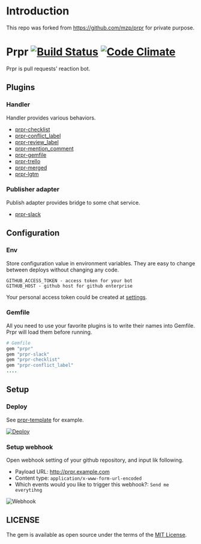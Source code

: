 # Introduction

This repo was forked from https://github.com/mzp/prpr for private purpose.


# Prpr [![Build Status](https://travis-ci.org/mzp/prpr.svg?branch=master)](https://travis-ci.org/mzp/prpr) [![Code Climate](https://codeclimate.com/github/mzp/prpr/badges/gpa.svg)](https://codeclimate.com/github/mzp/prpr)

Prpr is pull requests' reaction bot.

## Plugins
### Handler
Handler provides various behaviors.

 * [prpr-checklist](https://github.com/mzp/prpr-checklist)
 * [prpr-conflict_label](https://github.com/mzp/prpr-conflict_label)
 * [prpr-review_label](https://github.com/mzp/prpr-review_label)
 * [prpr-mention_comment](https://github.com/mzp/prpr-mention_comment)
 * [prpr-gemfile](https://github.com/mzp/prpr-gemfile)
 * [prpr-trello](https://github.com/mzp/prpr-trello)
 * [prpr-merged](https://github.com/mzp/prpr-merged)
 * [prpr-lgtm](https://github.com/mzp/prpr-lgtm)

### Publisher adapter
Publish adapter provides bridge to some chat service.

 * [prpr-slack](https://github.com/mzp/prpr-slack)

## Configuration
### Env
Store configuration value in environment variables.
They are easy to change between deploys without changing any code.

```
GITHUB_ACCESS_TOKEN - access token for your bot
GITHUB_HOST - github host for github enterprise
```

Your personal access token could be created at [settings](https://github.com/settings/tokens).

### Gemfile

All you need to use your favorite plugins is to write their names into Gemfile.
Prpr will load them before running.

```ruby
# Gemfile
gem "prpr"
gem "prpr-slack"
gem "prpr-checklist"
gem "prpr-conflict_label"
....
```

## Setup
### Deploy
See [prpr-template](https://github.com/mzp/prpr-template) for example.

[![Deploy](https://www.herokucdn.com/deploy/button.png)](https://heroku.com/deploy?template=https://github.com/mzp/prpr-template)

### Setup webhook

Open webhook setting of your github repository, and input lik following.

 * Payload URL: http://prpr.example.com
 * Content type: `application/x-www-form-url-encoded`
 * Which events would you like to trigger this webhook?: `Send me everytihng`

![Webhook](https://raw.githubusercontent.com/mzp/prpr/master/docs/webhook.png)

## LICENSE

The gem is available as open source under the terms of the [MIT License](http://opensource.org/licenses/MIT).
